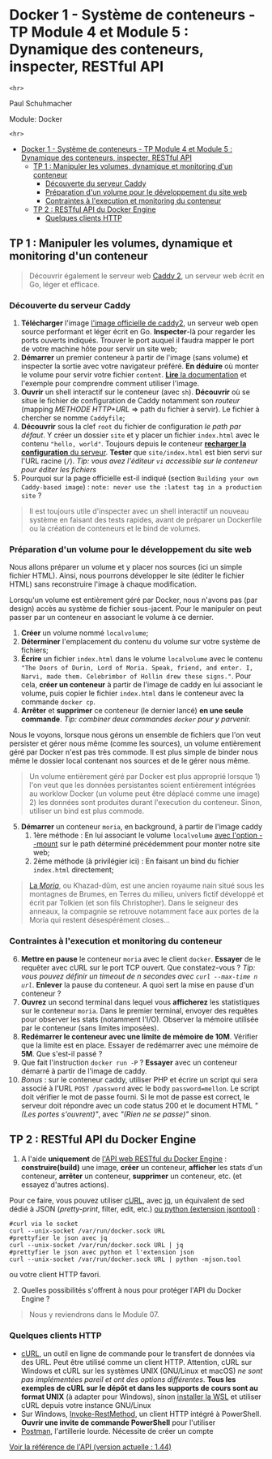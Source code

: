 # Docker 1 - Système de conteneurs - TP Module 4 et Module 5 : Dynamique des conteneurs, inspecter, RESTful API

```{=html}
<hr>
```
Paul Schuhmacher

Module: Docker

```{=html}
<hr>
```
- [Docker 1 - Système de conteneurs - TP Module 4 et Module 5 : Dynamique des conteneurs, inspecter, RESTful API](#docker-1---système-de-conteneurs---tp-module-4-et-module-5--dynamique-des-conteneurs-inspecter-restful-api)
  - [TP 1 : Manipuler les volumes, dynamique et monitoring d'un conteneur](#tp-1--manipuler-les-volumes-dynamique-et-monitoring-dun-conteneur)
    - [Découverte du serveur Caddy](#découverte-du-serveur-caddy)
    - [Préparation d'un volume pour le développement du site web](#préparation-dun-volume-pour-le-développement-du-site-web)
    - [Contraintes à l'execution et monitoring du conteneur](#contraintes-à-lexecution-et-monitoring-du-conteneur)
  - [TP 2 : RESTful API du Docker Engine](#tp-2--restful-api-du-docker-engine)
    - [Quelques clients HTTP](#quelques-clients-http)

## TP 1 : Manipuler les volumes, dynamique et monitoring d'un conteneur

> Découvrir également le serveur web [Caddy 2](https://en.wikipedia.org/wiki/Caddy_(web_server)), un serveur web écrit en Go, léger et efficace.

### Découverte du serveur Caddy

1. **Télécharger** l'image [l'image officielle de caddy2](https://hub.docker.com/_/caddy), un serveur web open source performant et léger écrit en Go. **Inspecter**-là pour regarder les ports ouverts indiqués. Trouver le port auquel il faudra mapper le port de votre machine hôte pour servir un site web;
2. **Démarrer** un premier conteneur à partir de l'image (sans volume) et inspecter la sortie avec votre navigateur préféré. **En déduire** où monter le volume pour servir votre fichier `content`. [**Lire** la documentation](https://caddyserver.com/docs/) et l'exemple pour comprendre comment utiliser l'image.
3. **Ouvrir** un shell interactif sur le conteneur (avec `sh`). **Découvrir** où se situe le fichier de configuration de Caddy notamment son *routeur* (mapping *METHODE HTTP+URL* => path du fichier à servir). Le fichier à chercher se nomme `Caddyfile`;
4. **Découvrir** sous la clef `root` du fichier de configuration *le path par défaut*. Y créer un dossier `site` et y placer un fichier `index.html` avec le contenu `"hello, world"`. Toujours depuis le conteneur [**recharger la configuration** du serveur](https://caddyserver.com/docs/command-line#caddy-reload). **Tester** que `site/index.html` est bien servi sur l'URL racine (`/`). *Tip: vous avez l'éditeur `vi` accessible sur le conteneur pour éditer les fichiers*
5. Pourquoi sur la page officielle est-il indiqué (section `Building your own Caddy-based image`) : `note: never use the :latest tag in a production site` ?

> Il est toujours utile d'inspecter avec un shell interactif un nouveau système en faisant des tests rapides, avant de préparer un Dockerfile ou la création de conteneurs et le bind de volumes.


### Préparation d'un volume pour le développement du site web

Nous allons préparer un volume et y placer nos sources (ici un simple fichier HTML). Ainsi, nous pourrons développer le site (éditer le fichier HTML) sans reconstruire l'image à chaque modification. 

Lorsqu'un volume est entièrement géré par Docker, nous n'avons pas (par design) accès au système de fichier sous-jacent. Pour le manipuler on peut passer par un conteneur en associant le volume à ce dernier.

1. **Créer** un volume nommé `localvolume`;
2. **Déterminer** l'emplacement du contenu du volume sur votre système de fichiers;
3. **Écrire** un fichier `index.html` dans le volume `localvolume` avec le contenu `"The Doors of Durin, Lord of Moria. Speak, friend, and enter. I, Narvi, made them. Celebrimbor of Hollin drew these signs."`. Pour cela, **créer un conteneur** à partir de l'image de caddy en lui associant le volume, puis copier le fichier `index.html` dans le conteneur avec la commande `docker cp`.
4. **Arrêter** et **supprimer** ce conteneur (le dernier lancé) **en une seule commande**. *Tip: combiner deux commandes `docker` pour y parvenir.*

Nous le voyons, lorsque nous gérons un ensemble de fichiers que l'on veut persister et gérer nous même (comme les sources), un volume entièrement géré par Docker n'est pas très commode. Il est plus simple de binder nous même le dossier local contenant nos sources et de le gérer nous même.

> Un volume entièrement géré par Docker est plus approprié lorsque 1) l'on veut que les données persistantes soient entièrement intégrées au worklow Docker (un volume peut être déplacé comme une image) 2) les données sont produites durant l'execution du conteneur. Sinon, utiliser un bind est plus commode.

5. **Démarrer** un conteneur `moria`, en background, à partir de l'image caddy
   1. 1ère méthode : En lui associant le volume `localvolume` [avec l'option --mount](https://docs.docker.com/reference/cli/docker/container/run/#mount) sur le path déterminé précédemment pour monter notre site web;
   2. 2ème méthode (à privilégier ici) : En faisant un bind du fichier `index.html` directement;
<!-- 3.  En lui montant un *bind-mound* pour un fichier de configuration `Caddyfile`, afin de charger la bonne configuration testée précédemment. -->

> [La *Moria*](https://fr.wikipedia.org/wiki/Moria_(Terre_du_Milieu)), ou Khazad-dûm, est une ancien royaume nain situé sous les montagnes de Brumes, en Terres du milieu, univers fictif développé et écrit par Tolkien (et son fils Christopher). Dans le seigneur des anneaux, la compagnie se retrouve notamment face aux portes de la Moria qui restent désespérément closes...

### Contraintes à l'execution et monitoring du conteneur

6.  **Mettre en pause** le conteneur `moria` avec le client `docker`. **Essayer** de le requêter avec cURL sur le port TCP ouvert. Que constatez-vous ? *Tip: vous pouvez définir un timeout de n secondes avec `curl --max-time n url`*. **Enlever** la pause du conteneur. A quoi sert la mise en pause d'un conteneur ?
7.  **Ouvrez** un second terminal dans lequel vous **afficherez** les statistiques sur le conteneur `moria`. Dans le premier terminal, envoyer des requêtes pour observer les stats (notamment l'I/O). Observer la mémoire utilisée par le conteneur (sans limites imposées).
8.  **Redémarrer le conteneur avec une limite de mémoire de 10M**. Vérifier que la limite est en place. Essayer de redémarrer avec une mémoire de **5M**. Que s'est-il passé ?
9.  Que fait l'instruction `docker run -P` ? **Essayer** avec un conteneur démarré à partir de l'image de caddy.
10. *Bonus* : sur le conteneur caddy, utiliser PHP et écrire un script qui sera associé à l'URL `POST /password` avec le body `password=mellon`. Le script doit vérifier le mot de passe fourni. Si le mot de passe est correct, le serveur doit répondre avec un code status 200 et le document HTML *"(Les portes s'ouvrent)"*, avec *"(Rien ne se passe)"* sinon.

<!-- <img src="./assets/moria.png" height="200"> -->
## TP 2 : RESTful API du Docker Engine

1.  A l'aide **uniquement** de [l'API web RESTful du Docker
    Engine](https://docs.docker.com/engine/api/) : **construire(build)**
    une image, **créer** un conteneur, **afficher** les stats d'un
    conteneur, **arrêter** un conteneur, **supprimer** un conteneur,
    etc. (et essayez d'autres actions).

Pour ce faire, vous pouvez utiliser [cURL](https://curl.se/), avec
[jq](https://jqlang.github.io/jq/), un équivalent de sed dédié à JSON
(*pretty-print*, filter, edit, etc.) [ou python (extension
jsontool)](https://pypi.org/project/jsontool/) :

    #curl via le socket
    curl --unix-socket /var/run/docker.sock URL
    #prettyfier le json avec jq
    curl --unix-socket /var/run/docker.sock URL | jq
    #prettyfier le json avec python et l'extension json
    curl --unix-socket /var/run/docker.sock URL | python -mjson.tool

ou votre client HTTP favori.

2.  Quelles possibilités s'offrent à nous pour protéger l'API du Docker
    Engine ?

> Nous y reviendrons dans le Module 07.

### Quelques clients HTTP

-   [cURL](https://curl.se/), un outil en ligne de commande pour le
    transfert de données via des URL. Peut être utilisé comme un client
    HTTP. Attention, cURL sur Windows et cURL sur les systèmes UNIX
    (GNU/Linux et macOS) *ne sont pas implémentées pareil et ont des
    options différentes*. **Tous les exemples de cURL sur le dépôt et
    dans les supports de cours sont au format UNIX** (à adapter pour
    Windows), sinon [installer la
    WSL](https://learn.microsoft.com/fr-fr/windows/wsl/install) et
    utiliser cURL depuis votre instance GNU/Linux
-   Sur Windows,
    [Invoke-RestMethod](https://learn.microsoft.com/en-us/powershell/module/microsoft.powershell.utility/invoke-restmethod?view=powershell-7.3),
    un client HTTP intégré à PowerShell. **Ouvrir une invite de commande
    PowerShell** pour l'utiliser
-   [Postman](https://www.postman.com/), l'artillerie lourde. Nécessite
    de créer un compte

[Voir la référence de l'API (version actuelle :
1.44)](https://docs.docker.com/engine/api/v1.44/)
